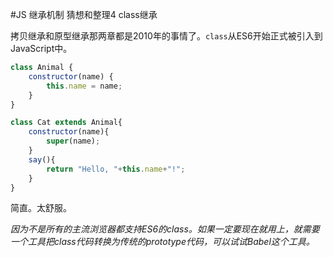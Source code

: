 #JS 继承机制 猜想和整理4 class继承

拷贝继承和原型继承那两章都是2010年的事情了。`class`从ES6开始正式被引入到JavaScript中。

```js
class Animal {
    constructor(name) {
        this.name = name;
    }
}

class Cat extends Animal{
    constructor(name){
        super(name);
    }
    say(){
        return "Hello, "+this.name+"!";
    }
}
```

简直。太舒服。

*因为不是所有的主流浏览器都支持ES6的class。如果一定要现在就用上，就需要一个工具把class代码转换为传统的prototype代码，可以试试Babel这个工具。*